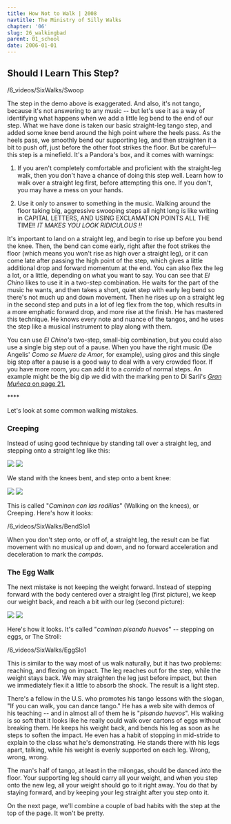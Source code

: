 ```yaml
---
title: How Not to Walk | 2008
navtitle: The Ministry of Silly Walks
chapter: '06'
slug: 26_walkingbad
parent: 01_school
date: 2006-01-01
---
```


## Should I Learn This Step?

/6_videos/SixWalks/Swoop

The step in the demo above is exaggerated. And also, it's not tango, because it's not answering to any music -- but let's use it as a way of identifying what happens when we add a little leg bend to the end of our step. What we have done is taken our basic straight-leg tango step, and added some knee bend around the high point where the heels pass. As the heels pass, we smoothly bend our supporting leg, and then straighten it a bit to push off, just before the other foot strikes the floor. But be careful—this step is a minefield. It's a Pandora's box, and it comes with warnings:

1. If you aren't completely comfortable and proficient with the straight-leg walk, then you don't have a chance of doing this step well. Learn how to walk over a straight leg first, before attempting this one. If you don't, you may have a mess on your hands.

2. Use it only to answer to something in the music. Walking around the floor taking big, aggressive swooping steps all night long is like writing in CAPITAL LETTERS, AND USING EXCLAMATION POINTS ALL THE TIME!!  _IT MAKES YOU LOOK RIDICULOUS !!_

It's important to land on a straight leg, and begin to rise up before you bend the knee. Then, the bend can come early, right after the foot strikes the floor (which means you won't rise as high over a straight leg), or it can come late after passing the high point of the step, which gives a little additional drop and forward momentum at the end. You can also flex the leg a lot, or a little, depending on what you want to say. You can see that _El Chino_ likes to use it in a two-step combination. He waits for the part of the music he wants, and then takes a short, quiet step with early leg bend so there's not much up and down movement. Then he rises up on a straight leg in the second step and puts in a lot of leg flex from the top, which results in a more emphatic forward drop, and more rise at the finish. He has mastered this technique. He knows every note and nuance of the tangos, and he uses the step like a musical instrument to play along with them.

You can use _El Chino's_ two-step, small-big combination, but you could also use a single big step out of a pause. When you have the right music (De Angelis' _Como se Muere de Amor_, for example), using _giros_ and this single big step after a pause is a good way to deal with a very crowded floor. If you have more room, you can add it to a _corrida_ of normal steps. An example might be the big dip we did with the marking pen to Di Sarli's [_Gran Muñeca_ on page 21.](/06/21_pointispoint#muneca)

\*\*\*\*

Let's look at some common walking mistakes.

### Creeping

Instead of using good technique by standing tall over a straight leg, and stepping onto a straight leg like this:

![](/6_pics/photos/26WalkRevisit/legstraight1.jpg)
![](/6_pics/photos/26WalkRevisit/legstraight2.jpg)

We stand with the knees bent, and step onto a bent knee:

![](/6_pics/photos/26WalkRevisit/legbent1.jpg)
![](/6_pics/photos/26WalkRevisit/legbent2.jpg)

This is called "_Caminan con las rodillas_" (Walking on the knees), or Creeping. Here's how it looks:

/6_videos/SixWalks/BendSlo1

When you don't step onto, or off of, a straight leg, the result can be flat movement with no musical up and down, and no forward acceleration and deceleration to mark the _compás_.

### The Egg Walk

The next mistake is not keeping the weight forward. Instead of stepping forward with the body centered over a straight leg (first picture), we keep our weight back, and reach a bit with our leg (second picture):

![](/6_pics/photos/26WalkRevisit/Egg2.jpg)
![](/6_pics/photos/26WalkRevisit/Egg1.jpg)

Here's how it looks. It's called "_caminan pisando huevos_" -- stepping on eggs, or The Stroll:

/6_videos/SixWalks/EggSlo1

This is similar to the way most of us walk naturally, but it has two problems: reaching, and flexing on impact. The leg reaches out for the step, while the weight stays back. We may straighten the leg just before impact, but then we immediately flex it a little to absorb the shock. The result is a light step.

There's a fellow in the U.S. who promotes his tango lessons with the slogan, "If you can walk, you can dance tango." He has a web site with demos of his teaching -- and in almost all of them he is "_pisando huevos_". His walking is so soft that it looks like he really could walk over cartons of eggs without breaking them. He keeps his weight back, and bends his leg as soon as he steps to soften the impact. He even has a habit of stopping in mid-stride to explain to the class what he's demonstrating. He stands there with his legs apart, talking, while his weight is evenly supported on each leg. Wrong, wrong, wrong.

The man's half of tango, at least in the milongas, should be danced _into_ the floor. Your supporting leg should carry all your weight, and when you step onto the new leg, all your weight should go to it right away. You do that by staying forward, and by keeping your leg straight after you step onto it.

On the next page, we'll combine a couple of bad habits with the step at the top of the page. It won't be pretty.
